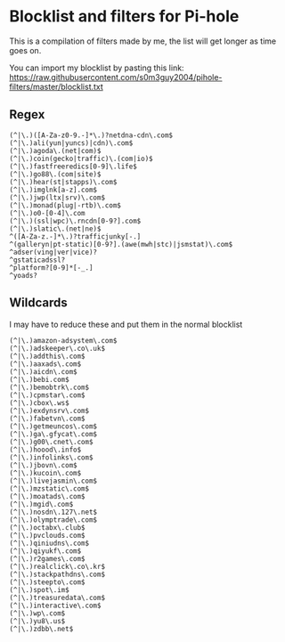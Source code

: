 # Blocklist and filters for Pi-hole

This is a compilation of filters made by me, the list will get longer as time goes on.

You can import my blocklist by pasting this link: https://raw.githubusercontent.com/s0m3guy2004/pihole-filters/master/blocklist.txt
## Regex
```
(^|\.)([A-Za-z0-9.-]*\.)?netdna-cdn\.com$
(^|\.)ali(yun|yuncs)|cdn)\.com$
(^|\.)agoda\.(net|com)$
(^|\.)coin(gecko|traffic)\.(com|io)$
(^|\.)fastfreeredics[0-9]\.life$
(^|\.)go88\.(com|site)$
(^|\.)hear(st|stapps)\.com$
(^|\.)imglnk[a-z].com$
(^|\.)jwp(ltx|srv)\.com$
(^|\.)monad(plug|-rtb)\.com$
(^|\.)o0-[0-4]\.com
(^|\.)(ssl|wpc)\.rncdn[0-9?].com$
(^|\.)slatic\.(net|ne)$
^([A-Za-z.-]*\.)?trafficjunky[-.]
^(galleryn|pt-static)[0-9?].(awe(mwh|stc)|jsmstat)\.com$
^adser(ving|ver|vice)?
^gstaticadssl?
^platform?[0-9]*[-_.]
^yoads?
```
## Wildcards

I may have to reduce these and put them in the normal blocklist
```
(^|\.)amazon-adsystem\.com$
(^|\.)adskeeper\.co\.uk$
(^|\.)addthis\.com$
(^|\.)aaxads\.com$
(^|\.)aicdn\.com$
(^|\.)bebi.com$
(^|\.)bemobtrk\.com$
(^|\.)cpmstar\.com$
(^|\.)cbox\.ws$
(^|\.)exdynsrv\.com$
(^|\.)fabetvn\.com$
(^|\.)getmeuncos\.com$
(^|\.)ga\.gfycat\.com$
(^|\.)g00\.cnet\.com$
(^|\.)hoood\.info$
(^|\.)infolinks\.com$
(^|\.)jbovn\.com$
(^|\.)kucoin\.com$
(^|\.)livejasmin\.com$
(^|\.)mzstatic\.com$
(^|\.)moatads\.com$
(^|\.)mgid\.com$
(^|\.)nosdn\.127\.net$
(^|\.)olymptrade\.com$
(^|\.)octabx\.club$
(^|\.)pvclouds.com$
(^|\.)qiniudns\.com$
(^|\.)qiyukf\.com$
(^|\.)r2games\.com$
(^|\.)realclick\.co\.kr$
(^|\.)stackpathdns\.com$
(^|\.)steepto\.com$
(^|\.)spot\.im$
(^|\.)treasuredata\.com$
(^|\.)interactive\.com$
(^|\.)wp\.com$
(^|\.)yu8\.us$
(^|\.)zdbb\.net$
```
